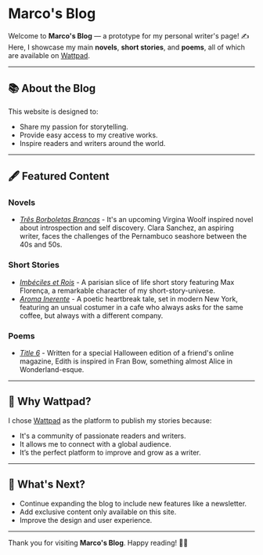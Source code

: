 # Marco's Blog

Welcome to **Marco's Blog** — a prototype for my personal writer's page! ✍️  
Here, I showcase my main **novels**, **short stories**, and **poems**, all of which are available on [Wattpad](https://www.wattpad.com/user/RadioheadSmiling).

---

## 📚 About the Blog

This website is designed to:
- Share my passion for storytelling.
- Provide easy access to my creative works.
- Inspire readers and writers around the world.

---

## 🖋️ Featured Content

### Novels
- *[Três Borboletas Brancas](#)* - It's an upcoming Virgina Woolf inspired novel about introspection and self discovery. Clara Sanchez, an aspiring writer, faces the challenges of the Pernambuco seashore between the 40s and 50s.

### Short Stories
- *[Imbéciles et Rois](https://www.wattpad.com/1236870824-colet%C3%A2nea-m-a-textos-aleat%C3%B3rios-imb%C3%A9ciles-et-rois)* - A parisian slice of life short story featuring Max Florença, a remarkable character of my short-story-univese.
- *[Aroma Inerente](https://www.wattpad.com/1378270877-colet%C3%A2nea-m-a-textos-aleat%C3%B3rios-aroma-inerente)* - A poetic heartbreak tale, set in modern New York, featuring an unsual costumer in a cafe who always asks for the same coffee, but always with a different company.

### Poems
- *[Title 6](https://www.wattpad.com/1388135955-colet%C3%A2nea-m-a-textos-aleat%C3%B3rios-edith)* - Written for a special Halloween edition of a friend's online magazine, Edith is inspired in Fran Bow, something almost Alice in Wonderland-esque.

---

## 🌟 Why Wattpad?

I chose [Wattpad](https://www.wattpad.com) as the platform to publish my stories because:
- It's a community of passionate readers and writers.
- It allows me to connect with a global audience.
- It’s the perfect platform to improve and grow as a writer.

---

## 🚀 What's Next?

- Continue expanding the blog to include new features like a newsletter.
- Add exclusive content only available on this site.
- Improve the design and user experience.

---

Thank you for visiting **Marco's Blog**. Happy reading! 📖✨
